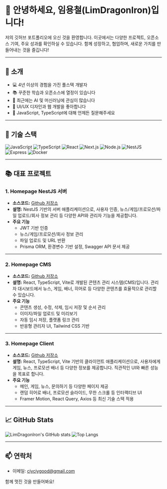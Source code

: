 # 👋 안녕하세요, 임용철(LimDragonIron)입니다!

저의 깃허브 포트폴리오에 오신 것을 환영합니다. 이곳에서는 다양한 프로젝트, 오픈소스 기여, 주요 성과를 확인하실 수 있습니다. 함께 성장하고, 협업하며, 새로운 가치를 만들어내는 것을 즐깁니다!

---

## 🚀 소개

- 💻 4년 이상의 경험을 가진 풀스택 개발자
- 📚 꾸준한 학습과 오픈소스에 열정이 있습니다
- 🤖 최근에는 AI 및 머신러닝에 관심이 많습니다
- 🎨 UI/UX 디자인과 웹 개발을 좋아합니다
- 💬 JavaScript, TypeScript에 대해 언제든 질문해주세요

---

## 🔧 기술 스택

![JavaScript](https://img.shields.io/badge/-JavaScript-F7DF1E?style=flat&logo=javascript&logoColor=black)
![TypeScript](https://img.shields.io/badge/-TypeScript-3178C6?style=flat&logo=typescript&logoColor=white)
![React](https://img.shields.io/badge/-React-61DAFB?style=flat&logo=react&logoColor=black)
![Next.js](https://img.shields.io/badge/-Next.js-000000?style=flat&logo=next.js&logoColor=white)
![Node.js](https://img.shields.io/badge/-Node.js-339933?style=flat&logo=node.js&logoColor=white)
![NestJS](https://img.shields.io/badge/-NestJS-E0234E?style=flat&logo=nestjs&logoColor=white)
![Express](https://img.shields.io/badge/-Express-000000?style=flat&logo=express&logoColor=white)
![Docker](https://img.shields.io/badge/-Docker-2496ED?style=flat&logo=docker&logoColor=white)

---

## 📚 대표 프로젝트

### 1. Homepage NestJS 서버
- **소스코드:**  [Github 저장소](https://github.com/LimDragonIron/hompage-server)
- **설명:** NestJS 기반의 서버 애플리케이션으로, 사용자 인증, 뉴스/게임/프로모션/파일 업로드/회사 정보 관리 등 다양한 API와 관리자 기능을 제공합니다.
- **주요 기능**
  - JWT 기반 인증
  - 뉴스/게임/프로모션/회사 정보 관리
  - 파일 업로드 및 URL 반환
  - Prisma ORM, 환경변수 기반 설정, Swagger API 문서 제공

---

### 2. Homepage CMS
- **소스코드:**  [Github 저장소](https://github.com/LimDragonIron/hompage-cms)
- **설명:** React, TypeScript, Vite로 개발된 콘텐츠 관리 시스템(CMS)입니다. 관리자 대시보드에서 뉴스, 게임, 배너, 히어로 등 다양한 콘텐츠를 효율적으로 관리할 수 있습니다.
- **주요 기능**
  - 콘텐츠 생성, 수정, 삭제, 임시 저장 및 순서 관리
  - 이미지/파일 업로드 및 미리보기
  - 자동 임시 저장, 플랫폼 링크 관리
  - 반응형 관리자 UI, Tailwind CSS 기반

---

### 3. Homepage Client
- **소스코드:**  [Github 저장소](https://github.com/LimDragonIron/homepage-client)
- **설명:** React, TypeScript, Vite 기반의 클라이언트 애플리케이션으로, 사용자에게 게임, 뉴스, 프로모션 배너 등 다양한 정보를 제공합니다. 직관적인 UI와 빠른 성능을 목표로 합니다.
- **주요 기능**
  - 메인, 게임, 뉴스, 문의하기 등 다양한 페이지 제공
  - 랜덤 히어로 배너, 프로모션 슬라이드, 무한 스크롤 등 인터랙티브 UI
  - Framer Motion, React Query, Axios 등 최신 기술 스택 적용

---

## 📈 GitHub Stats

![LimDragonIron's GitHub stats](https://github-readme-stats.vercel.app/api?username=LimDragonIron&hide=stars,contribs_icons=true&theme=dracula)
![Top Langs](https://github-readme-stats.vercel.app/api/top-langs/?username=LimDragonIron&layout=compact&theme=radical)

---

## 📫 연락처

- 이메일: ciyciygood@gmail.com

함께 멋진 것을 만들어봐요!
